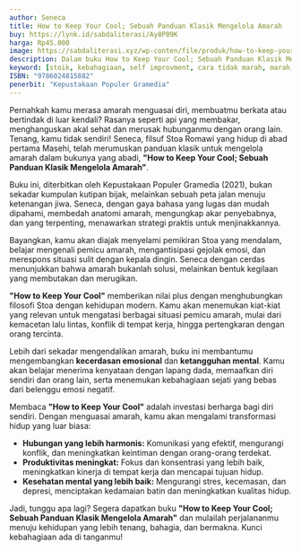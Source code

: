 ```yaml
---
author: Seneca
title: How to Keep Your Cool; Sebuah Panduan Klasik Mengelola Amarah
buy: https://lynk.id/sabdaliterasi/Ay8P09K
harga: Rp45.000
image: https://sabdaliterasi.xyz/wp-conten/file/produk/how-to-keep-your-cool-sebuah-panduan-klasik-mengelola-amarah.jpg
description: Dalam buku How to Keep Your Cool; Sebuah Panduan Klasik Mengelola Amarah, Seneca mengajarkan berbagai prinsip dan strategi untuk mengelola emosi, khus
keyword: [stoik, kebahagiaan, self improvment, cara tidak marah, marah, agar tidak gampang marah]
ISBN: "9786024815882"
penerbit: "Kepustakaan Populer Gramedia"
---
```

<p>Pernahkah kamu merasa amarah menguasai diri, membuatmu berkata atau bertindak di luar kendali? Rasanya seperti api yang membakar, menghanguskan akal sehat dan merusak hubunganmu dengan orang lain. Tenang, kamu tidak sendiri! Seneca, filsuf Stoa Romawi yang hidup di abad pertama Masehi, telah merumuskan panduan klasik untuk mengelola amarah dalam bukunya yang abadi, <strong>"How to Keep Your Cool; Sebuah Panduan Klasik Mengelola Amarah"</strong>.</p><p>Buku ini, diterbitkan oleh Kepustakaan Populer Gramedia (2021), bukan sekadar kumpulan kutipan bijak, melainkan sebuah peta jalan menuju ketenangan jiwa. Seneca, dengan gaya bahasa yang lugas dan mudah dipahami, membedah anatomi amarah, mengungkap akar penyebabnya, dan yang terpenting, menawarkan strategi praktis untuk menjinakkannya.</p><p>Bayangkan, kamu akan diajak menyelami pemikiran Stoa yang mendalam, belajar mengenali pemicu amarah, mengantisipasi gejolak emosi, dan merespons situasi sulit dengan kepala dingin. Seneca dengan cerdas menunjukkan bahwa amarah bukanlah solusi, melainkan bentuk kegilaan yang membutakan dan merugikan.</p><p><strong>"How to Keep Your Cool"</strong> memberikan nilai plus dengan menghubungkan filosofi Stoa dengan kehidupan modern. Kamu akan menemukan kiat-kiat yang relevan untuk mengatasi berbagai situasi pemicu amarah, mulai dari kemacetan lalu lintas, konflik di tempat kerja, hingga pertengkaran dengan orang tercinta.</p><p>Lebih dari sekadar mengendalikan amarah, buku ini membantumu mengembangkan <strong>kecerdasan emosional</strong> dan <strong>ketangguhan mental</strong>. Kamu akan belajar menerima kenyataan dengan lapang dada, memaafkan diri sendiri dan orang lain, serta menemukan kebahagiaan sejati yang bebas dari belenggu emosi negatif.</p><p>Membaca <strong>"How to Keep Your Cool"</strong> adalah investasi berharga bagi diri sendiri. Dengan menguasai amarah, kamu akan mengalami transformasi hidup yang luar biasa:</p><ul><li><strong>Hubungan yang lebih harmonis:</strong> Komunikasi yang efektif, mengurangi konflik, dan meningkatkan keintiman dengan orang-orang terdekat.</li><li><strong>Produktivitas meningkat:</strong> Fokus dan konsentrasi yang lebih baik, meningkatkan kinerja di tempat kerja dan mencapai tujuan hidup.</li><li><strong>Kesehatan mental yang lebih baik:</strong> Mengurangi stres, kecemasan, dan depresi, menciptakan kedamaian batin dan meningkatkan kualitas hidup.</li></ul><p>Jadi, tunggu apa lagi? Segera dapatkan buku <strong>"How to Keep Your Cool; Sebuah Panduan Klasik Mengelola Amarah"</strong> dan mulailah perjalananmu menuju kehidupan yang lebih tenang, bahagia, dan bermakna. Kunci kebahagiaan ada di tanganmu!</p>


